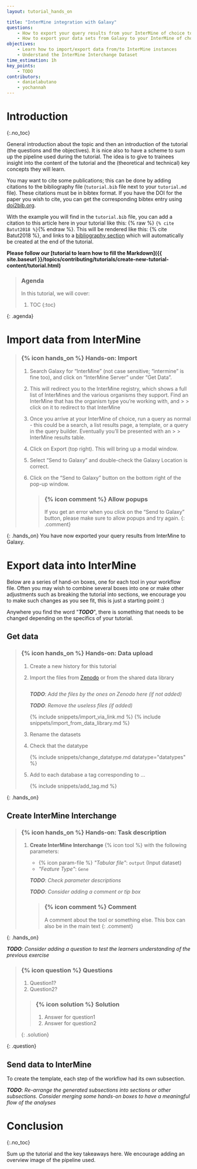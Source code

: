 ```yaml
---
layout: tutorial_hands_on

title: "InterMine integration with Galaxy"
questions:
    - How to export your query results from your InterMine of choice to Galaxy?
    - How to export your data sets from Galaxy to your InterMine of choice?
objectives:
    - Learn how to import/export data from/to InterMine instances
    - Understand the InterMine Interchange Dataset
time_estimation: 1h
key_points:
    - TODO
contributors:
    - danielabutano
    - yochannah
---
```


# Introduction
{:.no_toc}

<!-- This is a comment. -->

General introduction about the topic and then an introduction of the
tutorial (the questions and the objectives). It is nice also to have a
scheme to sum up the pipeline used during the tutorial. The idea is to
give to trainees insight into the content of the tutorial and the (theoretical
and technical) key concepts they will learn.

You may want to cite some publications; this can be done by adding citations to the
bibliography file (`tutorial.bib` file next to your `tutorial.md` file). These citations
must be in bibtex format. If you have the DOI for the paper you wish to cite, you can
get the corresponding bibtex entry using [doi2bib.org](https://doi2bib.org).

With the example you will find in the `tutorial.bib` file, you can add a citation to
this article here in your tutorial like this:
{% raw %} `{% cite Batut2018 %}`{% endraw %}.
This will be rendered like this: {% cite Batut2018 %}, and links to a
[bibliography section](#bibliography) which will automatically be created at the end of the
tutorial.


**Please follow our
[tutorial to learn how to fill the Markdown]({{ site.baseurl }}/topics/contributing/tutorials/create-new-tutorial-content/tutorial.html)**

> ### Agenda
>
> In this tutorial, we will cover:
>
> 1. TOC
> {:toc}
>
{: .agenda}

# Import data from InterMine

> ### {% icon hands_on %} Hands-on: Import
> 1. Search Galaxy for “InterMine” (not case sensitive; “intermine” is fine too), and click on “InterMine Server” under “Get Data”.
> 2. This will redirect you to the InterMine registry, which shows a full list of InterMines and the various organisms they support. Find an InterMine that has the organism type you’re working with, and > > click on it to redirect to that InterMine
> 3. Once you arrive at your InterMine of choice, run a query as normal - this could be a search, a list results page, a template, or a query in the query builder. Eventually you’ll be presented with an > > InterMine results table.
> 4. Click on Export (top right). This will bring up a modal window.
> 5. Select “Send to Galaxy” and double-check the Galaxy Location is correct.
> 6. Click on the “Send to Galaxy” button on the bottom right of the pop-up window.
>
>    > ### {% icon comment %} Allow popups
>    >
>    > If you get an error when you click on the “Send to Galaxy” button, please make sure to allow popups and try again.
>    {: .comment}
>
{: .hands_on}
You have now exported your query results from InterMine to Galaxy.


# Export data into InterMine
Below are a series of hand-on boxes, one for each tool in your workflow file.
Often you may wish to combine several boxes into one or make other adjustments such
as breaking the tutorial into sections, we encourage you to make such changes as you
see fit, this is just a starting point :)

Anywhere you find the word "***TODO***", there is something that needs to be changed
depending on the specifics of your tutorial.

## Get data

> ### {% icon hands_on %} Hands-on: Data upload
>
> 1. Create a new history for this tutorial
> 2. Import the files from [Zenodo]() or from the shared data library
>
>    ```
>    
>    ```
>    ***TODO***: *Add the files by the ones on Zenodo here (if not added)*
>
>    ***TODO***: *Remove the useless files (if added)*
>
>    {% include snippets/import_via_link.md %}
>    {% include snippets/import_from_data_library.md %}
>
> 3. Rename the datasets
> 4. Check that the datatype
>
>    {% include snippets/change_datatype.md datatype="datatypes" %}
>
> 5. Add to each database a tag corresponding to ...
>
>    {% include snippets/add_tag.md %}
>
{: .hands_on}

## Create InterMine Interchange

> ### {% icon hands_on %} Hands-on: Task description
>
> 1. **Create InterMine Interchange** {% icon tool %} with the following parameters:
>    - {% icon param-file %} *"Tabular file"*: `output` (Input dataset)
>    - *"Feature Type"*: `Gene`
>
>    ***TODO***: *Check parameter descriptions*
>
>    ***TODO***: *Consider adding a comment or tip box*
>
>    > ### {% icon comment %} Comment
>    >
>    > A comment about the tool or something else. This box can also be in the main text
>    {: .comment}
>
{: .hands_on}

***TODO***: *Consider adding a question to test the learners understanding of the previous exercise*

> ### {% icon question %} Questions
>
> 1. Question1?
> 2. Question2?
>
> > ### {% icon solution %} Solution
> >
> > 1. Answer for question1
> > 2. Answer for question2
> >
> {: .solution}
>
{: .question}


## Send data to InterMine

To create the template, each step of the workflow had its own subsection.

***TODO***: *Re-arrange the generated subsections into sections or other subsections.
Consider merging some hands-on boxes to have a meaningful flow of the analyses*

# Conclusion
{:.no_toc}

Sum up the tutorial and the key takeaways here. We encourage adding an overview image of the
pipeline used.
